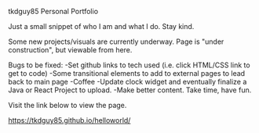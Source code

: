 tkdguy85
Personal Portfolio

Just a small snippet of who I am and what I do. Stay kind.

Some new projects/visuals are currently underway.
Page is "under construction", but viewable from here.

Bugs to be fixed:
-Set github links to tech used (i.e. click HTML/CSS link to get to code)
-Some transitional elements to add to external pages to lead back to main page
-Coffee
-Update clock widget and eventually finalize a Java or React Project to upload.
-Make better content. Take time, have fun.

Visit the link below to view the page.

https://tkdguy85.github.io/helloworld/
